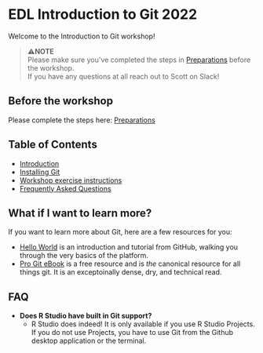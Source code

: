 # EDL Introduction to Git 2022

Welcome to the Introduction to Git workshop! 
> **⚠️NOTE**  
> Please make sure you've completed the steps in [Preparations](preparations.md) before the workshop.   
> If you have any questions at all reach out to Scott on Slack!

## Before the workshop
Please complete the steps here: [Preparations](preparations.md)

## Table of Contents
* [Introduction](introduction.md)
* [Installing Git](installing-git.md)
* [Workshop exercise instructions](exercise.md)
* [Frequently Asked Questions](#faq)


## What if I want to learn more?
If you want to learn more about Git, here are a few resources for you:
* [Hello World](https://docs.github.com/en/get-started/quickstart/hello-world) is an introduction and tutorial from GitHub, walking you through the very basics of the platform. 
* [Pro Git eBook](https://git-scm.com/book/en/v2) is a free resource and is _the_ canonical resource for all things git. It is an exceptoinally dense, dry, and technical read. 


## FAQ
* **Does R Studio have built in Git support?**
  * R Studio does indeed! It is only available if you use R Studio Projects. If you do not use Projects, you have to use Git from the Github desktop application or the terminal. 